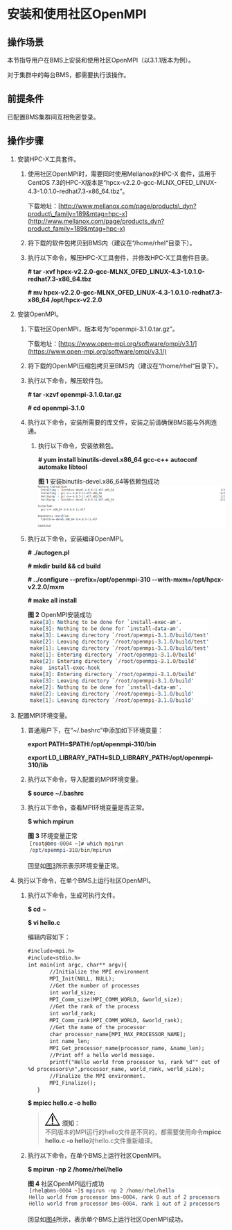 # 安装和使用社区OpenMPI<a name="ZH-CN_TOPIC_0075662278"></a>

## 操作场景<a name="section5226638417947"></a>

本节指导用户在BMS上安装和使用社区OpenMPI（以3.1.1版本为例）。

对于集群中的每台BMS，都需要执行该操作。

## 前提条件<a name="section22262618171127"></a>

已配置BMS集群间互相免密登录。

## 操作步骤<a name="section57484283145925"></a>

1.  安装HPC-X工具套件。
    1.  使用社区OpenMPI时，需要同时使用Mellanox的HPC-X 套件，适用于CentOS 7.3的HPC-X版本是“hpcx-v2.2.0-gcc-MLNX\_OFED\_LINUX-4.3-1.0.1.0-redhat7.3-x86\_64.tbz”。

        下载地址：[http://www.mellanox.com/page/products\_dyn?product\_family=189&mtag=hpc-x](http://www.mellanox.com/page/products_dyn?product_family=189&mtag=hpc-x)

    2.  将下载的软件包拷贝到BMS内（建议在“/home/rhel“目录下）。
    3.  执行以下命令，解压HPC-X工具套件，并修改HPC-X工具套件目录。

        **\# tar -xvf hpcx-v2.2.0-gcc-MLNX\_OFED\_LINUX-4.3-1.0.1.0-redhat7.3-x86\_64.tbz**

        **\# mv hpcx-v2.2.0-gcc-MLNX\_OFED\_LINUX-4.3-1.0.1.0-redhat7.3-x86\_64 /opt/hpcx-v2.2.0**

2.  安装OpenMPI。
    1.  下载社区OpenMPI，版本号为“openmpi-3.1.0.tar.gz”。

        下载地址：[https://www.open-mpi.org/software/ompi/v3.1/](https://www.open-mpi.org/software/ompi/v3.1/)

    2.  将下载的OpenMPI压缩包拷贝至BMS内（建议在“/home/rhel“目录下）。
    3.  执行以下命令，解压软件包。

        **\# tar -xzvf openmpi-3.1.0.tar.gz**

        **\# cd openmpi-3.1.0**

    4.  执行以下命令，安装所需要的库文件，安装之前请确保BMS能与外网连通。
        1.  执行以下命令，安装依赖包。

            **\# yum install binutils-devel.x86\_64 gcc-c++** **autoconf automake libtool**

            **图 1**  安装binutils-devel.x86\_64等依赖包成功<a name="fig12484891154724"></a>  
            ![](figures/安装binutils-devel-x86_64等依赖包成功.png "安装binutils-devel-x86_64等依赖包成功")

    5.  执行以下命令，安装编译OpenMPI。

        **\# ./autogen.pl**

        **\# mkdir build && cd build**

        **\# ../configure --prefix=/opt/openmpi-310 --with-mxm=/opt/hpcx-v2.2.0/mxm**

        **\# make all install**

        **图 2**  OpenMPI安装成功<a name="fig57554999154724"></a>  
        ![](figures/OpenMPI安装成功.png "OpenMPI安装成功")

3.  配置MPI环境变量。
    1.  普通用户下，在“\~/.bashrc”中添加如下环境变量：

        **export PATH=$PATH:/opt/openmpi-310/bin**

        **export LD\_LIBRARY\_PATH=$LD\_LIBRARY\_PATH:/opt/openmpi-310/lib**

    2.  执行以下命令，导入配置的MPI环境变量。

        **$ source \~/.bashrc**

    3.  执行以下命令，查看MPI环境变量是否正常。

        **$ which mpirun**

        **图 3**  环境变量正常<a name="fig38292731154724"></a>  
        ![](figures/环境变量正常.png "环境变量正常")

        回显如[图3](#fig38292731154724)所示表示环境变量正常。

4.  执行以下命令，在单个BMS上运行社区OpenMPI。
    1.  执行以下命令，生成可执行文件。

        **$ cd**  \~

        **$ vi hello.c**

        编辑内容如下：

        ```
        #include<mpi.h>   
        #include<stdio.h>   
        int main(int argc, char** argv){
               //Initialize the MPI environment
               MPI_Init(NULL, NULL);
               //Get the number of processes
               int world_size;
               MPI_Comm_size(MPI_COMM_WORLD, &world_size);
               //Get the rank of the process
               int world_rank;
               MPI_Comm_rank(MPI_COMM_WORLD, &world_rank);
               //Get the name of the processor
               char processor_name[MPI_MAX_PROCESSOR_NAME];
               int name_len;
               MPI_Get_processor_name(processor_name, &name_len);
               //Print off a hello world message.
               printf("Hello world from processor %s, rank %d"" out of %d processors\n",processor_name, world_rank, world_size);
               //Finalize the MPI environment.
               MPI_Finalize();
           }
        ```

        **$ mpicc hello.c -o hello**

        >![](public_sys-resources/icon-notice.gif) **须知：**   
        >不同版本的MPI运行的hello文件是不同的，都需要使用命令**mpicc hello.c -o hello**对hello.c文件重新编译。  

    2.  执行以下命令，在单个BMS上运行社区OpenMPI。

        **$ mpirun -np 2 /home/rhel/hello**

        **图 4**  社区OpenMPI运行成功<a name="fig1895666115496"></a>  
        ![](figures/社区OpenMPI运行成功.png "社区OpenMPI运行成功")

        回显如[图4](#fig1895666115496)所示，表示单个BMS上运行社区OpenMPI成功。



